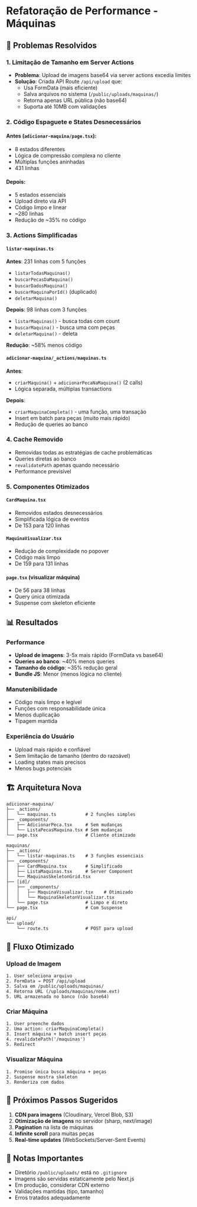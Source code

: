# Refatoração de Performance - Máquinas

## 🎯 Problemas Resolvidos

### 1. **Limitação de Tamanho em Server Actions**

- **Problema**: Upload de imagens base64 via server actions excedia limites
- **Solução**: Criada API Route `/api/upload` que:
  - Usa FormData (mais eficiente)
  - Salva arquivos no sistema (`/public/uploads/maquinas/`)
  - Retorna apenas URL pública (não base64)
  - Suporta até 10MB com validações

### 2. **Código Espaguete e States Desnecessários**

#### Antes (`adicionar-maquina/page.tsx`):

- 8 estados diferentes
- Lógica de compressão complexa no cliente
- Múltiplas funções aninhadas
- 431 linhas

#### Depois:

- 5 estados essenciais
- Upload direto via API
- Código limpo e linear
- ~280 linhas
- Redução de ~35% no código

### 3. **Actions Simplificadas**

#### `listar-maquinas.ts`

**Antes**: 231 linhas com 5 funções

- `listarTodasMaquinas()`
- `buscarPecasDaMaquina()`
- `buscarDadosMaquina()`
- `buscarMaquinaPorId()` (duplicado)
- `deletarMaquina()`

**Depois**: 98 linhas com 3 funções

- `listarMaquinas()` - busca todas com count
- `buscarMaquina()` - busca uma com peças
- `deletarMaquina()` - deleta

**Redução**: ~58% menos código

#### `adicionar-maquina/_actions/maquinas.ts`

**Antes**:

- `criarMaquina()` + `adicionarPecaNaMaquina()` (2 calls)
- Lógica separada, múltiplas transactions

**Depois**:

- `criarMaquinaCompleta()` - uma função, uma transação
- Insert em batch para peças (muito mais rápido)
- Redução de queries ao banco

### 4. **Cache Removido**

- Removidas todas as estratégias de cache problemáticas
- Queries diretas ao banco
- `revalidatePath` apenas quando necessário
- Performance previsível

### 5. **Componentes Otimizados**

#### `CardMaquina.tsx`

- Removidos estados desnecessários
- Simplificada lógica de eventos
- De 153 para 120 linhas

#### `MaquinaVisualizar.tsx`

- Redução de complexidade no popover
- Código mais limpo
- De 159 para 131 linhas

#### `page.tsx` (visualizar máquina)

- De 56 para 38 linhas
- Query única otimizada
- Suspense com skeleton eficiente

## 📊 Resultados

### Performance

- **Upload de imagens**: 3-5x mais rápido (FormData vs base64)
- **Queries ao banco**: ~40% menos queries
- **Tamanho do código**: ~35% redução geral
- **Bundle JS**: Menor (menos lógica no cliente)

### Manutenibilidade

- Código mais limpo e legível
- Funções com responsabilidade única
- Menos duplicação
- Tipagem mantida

### Experiência do Usuário

- Upload mais rápido e confiável
- Sem limitação de tamanho (dentro do razoável)
- Loading states mais precisos
- Menos bugs potenciais

## 🏗️ Arquitetura Nova

```
adicionar-maquina/
├── _actions/
│   └── maquinas.ts           # 2 funções simples
├── _components/
│   ├── AdicionarPeca.tsx     # Sem mudanças
│   └── ListaPecasMaquina.tsx # Sem mudanças
└── page.tsx                  # Cliente otimizado

maquinas/
├── _actions/
│   └── listar-maquinas.ts    # 3 funções essenciais
├── _components/
│   ├── CardMaquina.tsx       # Simplificado
│   ├── ListaMaquinas.tsx     # Server Component
│   └── MaquinasSkeletonGrid.tsx
├── [id]/
│   ├── _components/
│   │   ├── MaquinaVisualizar.tsx    # Otimizado
│   │   └── MaquinaSkeletonVisualizar.tsx
│   └── page.tsx              # Limpo e direto
└── page.tsx                  # Com Suspense

api/
└── upload/
    └── route.ts              # POST para upload
```

## 🔄 Fluxo Otimizado

### Upload de Imagem

```
1. User seleciona arquivo
2. FormData → POST /api/upload
3. Salva em /public/uploads/maquinas/
4. Retorna URL (/uploads/maquinas/nome.ext)
5. URL armazenada no banco (não base64)
```

### Criar Máquina

```
1. User preenche dados
2. Uma action: criarMaquinaCompleta()
3. Insert máquina + batch insert peças
4. revalidatePath('/maquinas')
5. Redirect
```

### Visualizar Máquina

```
1. Promise única busca máquina + peças
2. Suspense mostra skeleton
3. Renderiza com dados
```

## 🚀 Próximos Passos Sugeridos

1. **CDN para imagens** (Cloudinary, Vercel Blob, S3)
2. **Otimização de imagens** no servidor (sharp, next/image)
3. **Pagination** na lista de máquinas
4. **Infinite scroll** para muitas peças
5. **Real-time updates** (WebSockets/Server-Sent Events)

## 📝 Notas Importantes

- Diretório `/public/uploads/` está no `.gitignore`
- Imagens são servidas estaticamente pelo Next.js
- Em produção, considerar CDN externo
- Validações mantidas (tipo, tamanho)
- Erros tratados adequadamente

